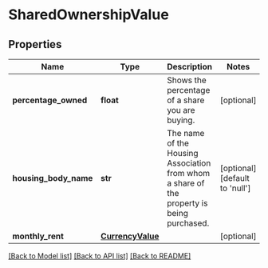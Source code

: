 # SharedOwnershipValue

## Properties
Name | Type | Description | Notes
------------ | ------------- | ------------- | -------------
**percentage_owned** | **float** | Shows the percentage of a share you are buying. | [optional] 
**housing_body_name** | **str** | The name of the Housing Association from whom a share of the property is being purchased. | [optional] [default to 'null']
**monthly_rent** | [**CurrencyValue**](CurrencyValue.md) |  | [optional] 

[[Back to Model list]](../README.md#documentation-for-models) [[Back to API list]](../README.md#documentation-for-api-endpoints) [[Back to README]](../README.md)

